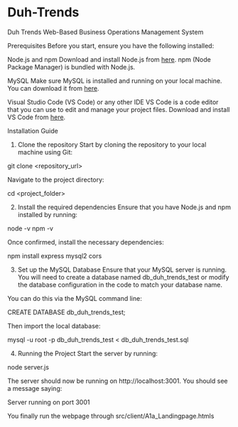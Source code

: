 # Duh-Trends
Duh Trends Web-Based Business Operations Management System

Prerequisites
Before you start, ensure you have the following installed:

Node.js and npm
Download and install Node.js from [here](https://nodejs.org/). npm (Node Package Manager) is bundled with Node.js.

MySQL
Make sure MySQL is installed and running on your local machine. You can download it from [here](https://dev.mysql.com/downloads/installer/).

Visual Studio Code (VS Code) or any other IDE
VS Code is a code editor that you can use to edit and manage your project files. Download and install VS Code from [here](https://dev.mysql.com/downloads/installer/).

Installation Guide
1. Clone the repository
Start by cloning the repository to your local machine using Git:

git clone <repository_url>


Navigate to the project directory:

cd <project_folder>


2. Install the required dependencies
Ensure that you have Node.js and npm installed by running:

node -v
npm -v

Once confirmed, install the necessary dependencies:

npm install express mysql2 cors


3. Set up the MySQL Database
Ensure that your MySQL server is running. You will need to create a database named db_duh_trends_test or modify the database configuration in the code to match your database name.

You can do this via the MySQL command line:

CREATE DATABASE db_duh_trends_test;

Then import the local database:

mysql -u root -p db_duh_trends_test < db_duh_trends_test.sql

4. Running the Project
Start the server by running:

node server.js

The server should now be running on http://localhost:3001. You should see a message saying:

Server running on port 3001

You finally run the webpage through src/client/A1a_Landingpage.htmls